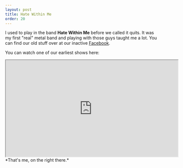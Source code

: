 ```yaml
---
layout: post
title: Hate Within Me
order: 20
---
```

I used to play in the band **Hate Within Me** before we called it quits. It was my first
"real" metal band and playing with those guys taught me a lot. You can find our old stuff over
at our inactive [Facebook](https://www.facebook.com/hatewithinme).

You can watch one of our earliest shows here:
<iframe width="560" height="315" src="https://www.youtube.com/embed/kxLnf3pVjv4"></iframe>
*That's me, on the right there.*